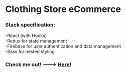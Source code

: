 # Clothing Store eCommerce

### Stack specification: 
-React (with Hooks) </br>
-Redux for state management </br>
-Firebase for user authentication and data management </br>
-Sass for nested styling </br>

### Check me out! ---> <a href="https://admirable-khapse-1231ea.netlify.app/">Here!</a>
